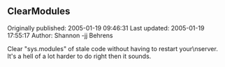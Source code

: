 ## ClearModules

Originally published: 2005-01-19 09:46:31
Last updated: 2005-01-19 17:55:17
Author: Shannon -jj Behrens

Clear "sys.modules" of stale code without having to restart your\nserver.  It's a hell of a lot harder to do right then it sounds.